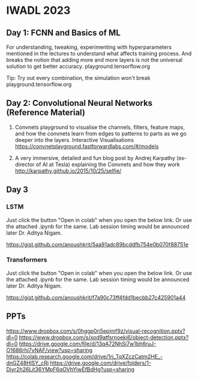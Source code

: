 # IWADL 2023


## Day 1: FCNN and Basics of ML

For understanding, tweaking, experimenting with hyperparameters mentioned in the lectures to understand what affects training process. 
And breaks the notion that adding more and more layers is not the universal solution to get better accuracy. 
playground.tensorflow.org

Tip: Try out every combination, the simulation won't break
playground.tensorflow.org



## Day 2: Convolutional Neural Networks (Reference Material)

1. Convnets playground to visualise the channels, filters, feature maps, and how the convnets learn from edges to patterns to parts as we go deeper into the layers. Interactive Visualisations
https://convnetplayground.fastforwardlabs.com/#/models


2. A very immersive, detailed and fun blog post by Andrej Karpathy (ex-director of AI at Tesla) explaining the Convnets and how they work http://karpathy.github.io/2015/10/25/selfie/



## Day 3


### LSTM

Just click the button "Open in colab" when you open the below link. Or use the attached .ipynb for the same. Lab session timing would be announced later Dr. Aditya Nigam.

https://gist.github.com/anoushkrit/5aa91adc89bcddfb754e0b070f88751e



### Transformers

Just click the button "Open in colab" when you open the below link. Or use the attached .ipynb for the same. Lab session timing would be announced later Dr. Aditya Nigam.

https://gist.github.com/anoushkrit/f7a90c73ff4fdd1becbb27c425901a44


## PPTs

https://www.dropbox.com/s/0hggp0n5epjmf9z/visual-recognition.pptx?dl=0
https://www.dropbox.com/s/xod9atfsrnoeki6/object-detection.pptx?dl=0
https://drive.google.com/file/d/13qA72NhSi7w1bh6ruJ-O1686rhi7vNAF/view?usp=sharing
https://colab.research.google.com/drive/1rj_TqXZczCatm2HE_-dnGZ48HlSY_cRi
https://drive.google.com/drive/folders/1-Diyr2h26Ljt36YMpF6qOVhYiwEfBdHg?usp=sharing

